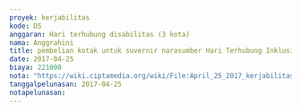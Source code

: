 ```yaml
---
proyek: kerjabilitas
kode: D5
anggaran: Hari terhubung disabilitas (3 kota)
nama: Anggrahini
title: pembelian kotak untuk suvernir narasumber Hari Terhubung Inklusi Medan
date: 2017-04-25
biaya: 221000
nota: "https://wiki.ciptamedia.org/wiki/File:April_25_2017_kerjabilitas_D5_kotak_souvenir_1_HTI_Medan_inok.jpg"
tanggalpelunasan: 2017-04-25
notapelunasan:
---
```

